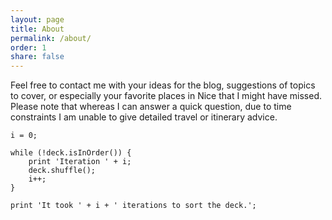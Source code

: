 ```yaml
---
layout: page
title: About
permalink: /about/
order: 1
share: false
---
```


Feel free to contact me with your ideas for the blog, suggestions of topics to cover, or especially your favorite places in Nice that I might have missed.  Please note that whereas I can answer a quick question, due to time constraints I am unable to give detailed travel or itinerary advice.

<pre><code>i = 0;

while (!deck.isInOrder()) {
    print 'Iteration ' + i;
    deck.shuffle();
    i++;
}

print 'It took ' + i + ' iterations to sort the deck.';
</code></pre>